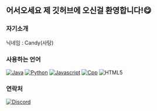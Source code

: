 ## 어서오세요 제 깃허브에 오신걸 환영합니다!😋

### 자기소개 
닉네임 : Candy(사탕)
### 사용하는 언어
[![Java](http://img.shields.io/badge/Java-007397?style=flat&logo=java)](#) <!-- 자바 -->
[![Python](http://img.shields.io/badge/Python-black?style=flat&logo=python)](#) <!-- 파이썬 -->
[![Javascript](http://img.shields.io/badge/Javascript-black?style=flat&logo=javascript)](#) <!-- 자바 스크립트 -->
[![Cpp](http://img.shields.io/badge/C++-black?style=flat&logo=C%2B%2B)](#) <!-- CPP --> 
![HTML5](https://img.shields.io/badge/HTML5-black?style=flat&logo=HTML5) <!-- html -->
<!-- C# Html 등등.. 추가예정이긴한데.. 귀찮아서 안하려나.. -->
### 연락처
[![Discord](http://img.shields.io/badge/사탕%230001-white?style=flat&logo=discord)](#) <!-- 디스코드 -->
